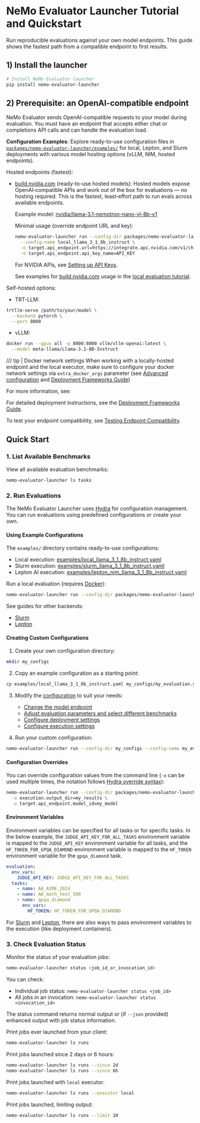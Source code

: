 # NeMo Evaluator Launcher Tutorial and Quickstart

Run reproducible evaluations against your own model endpoints. This guide shows the fastest path from a compatible endpoint to first results.

## 1) Install the launcher

```bash
# Install NeMo Evaluator launcher
pip install nemo-evaluator-launcher
```

## 2) Prerequisite: an OpenAI-compatible endpoint

NeMo Evaluator sends OpenAI-compatible requests to your model during evaluation. You must have an endpoint that accepts either chat or completions API calls and can handle the evaluation load.

**Configuration Examples**: Explore ready-to-use configuration files in [`packages/nemo-evaluator-launcher/examples/`](https://github.com/NVIDIA-NeMo/Evaluator/tree/main/packages/nemo-evaluator-launcher/examples) for local, Lepton, and Slurm deployments with various model hosting options (vLLM, NIM, hosted endpoints).

Hosted endpoints (fastest):

- [build.nvidia.com](https://build.nvidia.com) (ready-to-use hosted models):
  Hosted models expose OpenAI‑compatible APIs and work out of the box for evaluations — no hosting required. This is the fastest, least‑effort path to run evals across available endpoints.

  Example model: [nvidia/llama-3.1-nemotron-nano-vl-8b-v1](https://build.nvidia.com/nvidia/llama-3.1-nemotron-nano-vl-8b-v1)

  Minimal usage (override endpoint URL and key):
  ```bash
  nemo-evaluator-launcher run --config-dir packages/nemo-evaluator-launcher/examples \
    --config-name local_llama_3_1_8b_instruct \
    -o target.api_endpoint.url=https://integrate.api.nvidia.com/v1/chat/completions \
    -o target.api_endpoint.api_key_name=API_KEY
  ```

  For NVIDIA APIs, see [Setting up API Keys](https://docs.omniverse.nvidia.com/guide-sdg/latest/setup.html#preview-and-set-up-an-api-key).

  See examples for [build.nvidia.com](https://build.nvidia.com/) usage in the [local evaluation tutorial](tutorials/local-evaluation-of-existing-endpoint.md).

Self-hosted options:

- TRT-LLM:
```bash
trtllm-serve /path/to/your/model \
  --backend pytorch \
  --port 8000
```

- vLLM:
```bash
docker run --gpus all -p 8000:8000 vllm/vllm-openai:latest \
  --model meta-llama/Llama-3.1-8B-Instruct
```

/// tip | Docker network settings
When working with a locally-hosted endpoint and the local executor, make sure to configure your docker network settings via `extra_docker_args` parameter (see [Advanced configuration](../nemo-evaluator-launcher/configuration/execution/local.md#advanced-configuration) and [Deployment Frameworks Guide](tutorials/deployments/deployment-frameworks-guide.md)) 


For more information, see:

  For detailed deployment instructions, see the [Deployment Frameworks Guide](tutorials/deployments/deployment-frameworks-guide.md).

  To test your endpoint compatibility, see [Testing Endpoint Compatibility](tutorials/deployments/testing-endpoint-oai-compatibility.md).

## Quick Start

### 1. List Available Benchmarks

View all available evaluation benchmarks:

```bash
nemo-evaluator-launcher ls tasks
```

### 2. Run Evaluations

The NeMo Evaluator Launcher uses [Hydra](https://hydra.cc/docs/intro/) for configuration management. You can run evaluations using predefined configurations or create your own.

#### Using Example Configurations

The `examples/` directory contains ready-to-use configurations:

- Local execution: [examples/local_llama_3_1_8b_instruct.yaml](https://github.com/NVIDIA-NeMo/Evaluator/tree/main/packages/nemo-evaluator-launcher/examples/local_llama_3_1_8b_instruct.yaml)
- Slurm execution: [examples/slurm_llama_3_1_8b_instruct.yaml](https://github.com/NVIDIA-NeMo/Evaluator/tree/main/packages/nemo-evaluator-launcher/examples/slurm_llama_3_1_8b_instruct.yaml)
- Lepton AI execution: [examples/lepton_nim_llama_3_1_8b_instruct.yaml](https://github.com/NVIDIA-NeMo/Evaluator/tree/main/packages/nemo-evaluator-launcher/examples/lepton_nim_llama_3_1_8b_instruct.yaml)

Run a local evaluation (requires [Docker](https://www.docker.com/)):
```bash
nemo-evaluator-launcher run --config-dir packages/nemo-evaluator-launcher/examples --config-name local_llama_3_1_8b_instruct --override execution.output_dir=<YOUR_OUTPUT_LOCAL_DIR>
```

See guides for other backends:
- [Slurm](executors/slurm.md)
- [Lepton](executors/lepton.md)

#### Creating Custom Configurations

1. Create your own configuration directory:
```bash
mkdir my_configs
```

2. Copy an example configuration as a starting point:
```bash
cp examples/local_llama_3_1_8b_instruct.yaml my_configs/my_evaluation.yaml
```

3. Modify the [configuration](configuration/index.md) to suit your needs:
   - [Change the model endpoint](configuration/target/index.md)
   - [Adjust evaluation parameters and select different benchmarks](configuration/evaluation/index.md)
   - [Configure deployment settings](configuration/deployment/index.md)
   - [Configure execution settings](configuration/execution/index.md)

4. Run your custom configuration:
```bash
nemo-evaluator-launcher run --config-dir my_configs --config-name my_evaluation
```

#### Configuration Overrides

You can override configuration values from the command line (`-o` can be used multiple times, the notation follows [Hydra override syntax](https://hydra.cc/docs/advanced/override_grammar/basic/)):

```bash
nemo-evaluator-launcher run --config-dir packages/nemo-evaluator-launcher/examples --config-name local_llama_3_1_8b_instruct \
  -o execution.output_dir=my_results \
  -o target.api_endpoint.model_id=my_model
```

#### Environment Variables

Environment variables can be specified for all tasks or for specific tasks. In the below example, the `JUDGE_API_KEY_FOR_ALL_TASKS` environment variable is mapped to the `JUDGE_API_KEY` environment variable for all tasks, and the `HF_TOKEN_FOR_GPQA_DIAMOND` environment variable is mapped to the `HF_TOKEN` environment variable for the `gpqa_diamond` task.

```yaml
evaluation:
  env_vars:
    JUDGE_API_KEY: JUDGE_API_KEY_FOR_ALL_TASKS
  tasks:
    - name: AA_AIME_2024
    - name: AA_math_test_500
    - name: gpqa_diamond
      env_vars:
        HF_TOKEN: HF_TOKEN_FOR_GPQA_DIAMOND
```

For [Slurm](executors/slurm.md#environment-variables) and [Lepton](executors/lepton.md#configuration-notes), there are also ways to pass environment variables to the execution (like deployment containers).

### 3. Check Evaluation Status

Monitor the status of your evaluation jobs:

```bash
nemo-evaluator-launcher status <job_id_or_invocation_id>
```

You can check:
- Individual job status: `nemo-evaluator-launcher status <job_id>`
- All jobs in an invocation: `nemo-evaluator-launcher status <invocation_id>`

The status command returns normal output or (if `--json` provided) enhanced output with job status information.

Print jobs ever launched from your client:
```bash
nemo-evaluator-launcher ls runs
```

Print jobs launched since 2 days or 6 hours:
```bash
nemo-evaluator-launcher ls runs --since 2d
nemo-evaluator-launcher ls runs --since 6h
```

Print jobs launched with `local` executor:
```bash
nemo-evaluator-launcher ls runs --executor local
```

Print jobs launched, limiting output:
```bash
nemo-evaluator-launcher ls runs --limit 10
```

